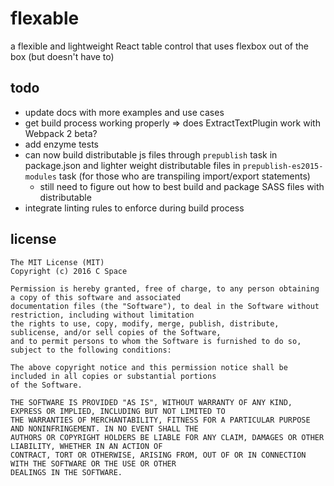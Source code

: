 # flexable
a flexible and lightweight React table control that uses flexbox out of the box (but doesn't have to)

## todo
- update docs with more examples and use cases
- get build process working properly => does ExtractTextPlugin work with Webpack 2 beta?
- add enzyme tests
- can now build distributable js files through `prepublish` task in package.json and lighter weight distributable files in `prepublish-es2015-modules` task (for those who are transpiling import/export statements)
    - still need to figure out how to best build and package SASS files with distributable
- integrate linting rules to enforce during build process

## license
```
The MIT License (MIT)
Copyright (c) 2016 C Space

Permission is hereby granted, free of charge, to any person obtaining a copy of this software and associated
documentation files (the "Software"), to deal in the Software without restriction, including without limitation
the rights to use, copy, modify, merge, publish, distribute, sublicense, and/or sell copies of the Software,
and to permit persons to whom the Software is furnished to do so, subject to the following conditions:

The above copyright notice and this permission notice shall be included in all copies or substantial portions
of the Software.

THE SOFTWARE IS PROVIDED "AS IS", WITHOUT WARRANTY OF ANY KIND, EXPRESS OR IMPLIED, INCLUDING BUT NOT LIMITED TO
THE WARRANTIES OF MERCHANTABILITY, FITNESS FOR A PARTICULAR PURPOSE AND NONINFRINGEMENT. IN NO EVENT SHALL THE 
AUTHORS OR COPYRIGHT HOLDERS BE LIABLE FOR ANY CLAIM, DAMAGES OR OTHER LIABILITY, WHETHER IN AN ACTION OF 
CONTRACT, TORT OR OTHERWISE, ARISING FROM, OUT OF OR IN CONNECTION WITH THE SOFTWARE OR THE USE OR OTHER 
DEALINGS IN THE SOFTWARE.

```
